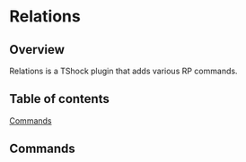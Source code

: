 # Relations

## Overview
Relations is a TShock plugin that adds various RP commands.

## Table of contents
[Commands](#commands)

## Commands
